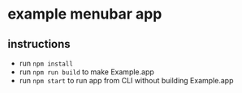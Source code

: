 # example menubar app

## instructions

- run `npm install`
- run `npm run build` to make Example.app
- run `npm start` to run app from CLI without building Example.app
